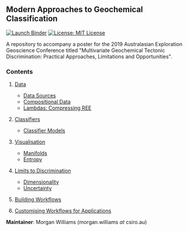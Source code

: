 ## Modern Approaches to Geochemical Classification

<a href="https://mybinder.org/v2/gh/morganjwilliams/aegc2019/develop?urlpath=lab/tree/aegc2019/notebooks" ><img src="https://mybinder.org/badge_logo.svg" alt="Launch Binder"></a>
<a href="https://github.com/morganjwilliams/pyrolite/blob/master/LICENSE" ><img src="https://img.shields.io/badge/License-MIT-blue.svg" alt="License: MIT License"></a>

A repository to accompany a poster for the 2019 Australasian Exploration Geoscience
Conference titled
"Multivariate Geochemical Tectonic Discrimination:
Practical Approaches, Limitations and Opportunities".



### Contents

1. [Data](https://mybinder.org/v2/gh/morganjwilliams/aegc2019/develop?urlpath=nteract/tree/aegc2019/notebooks/data)

    * [Data Sources](https://mybinder.org/v2/gh/morganjwilliams/aegc2019/develop?urlpath=nteract/tree/aegc2019/notebooks/data/Sources.ipynb)
    * [Compositional Data](https://mybinder.org/v2/gh/morganjwilliams/aegc2019/develop?urlpath=nteract/tree/aegc2019/notebooks/data/CompositionalData.ipynb)
    * [Lambdas: Compressing REE](https://mybinder.org/v2/gh/morganjwilliams/aegc2019/develop?urlpath=nteract/tree/aegc2019/notebooks/data/CompositionalData.ipynb)

1. [Classifiers](https://mybinder.org/v2/gh/morganjwilliams/aegc2019/develop?urlpath=nteract/tree/aegc2019/notebooks/classifiers)

    * [Classifier Models](https://mybinder.org/v2/gh/morganjwilliams/aegc2019/develop?urlpath=nteract/tree/aegc2019/notebooks/classifiers/ClassifierModels.ipynb)

1. [Visualisation](https://mybinder.org/v2/gh/morganjwilliams/aegc2019/develop?urlpath=nteract/tree/aegc2019/notebooks/vis)

      * [Manifolds](https://mybinder.org/v2/gh/morganjwilliams/aegc2019/develop?urlpath=nteract/tree/aegc2019/notebooks/vis/Manifolds.ipynb)
      * [Entropy](https://mybinder.org/v2/gh/morganjwilliams/aegc2019/develop?urlpath=nteract/tree/aegc2019/notebooks/vis/Entropy.ipynb)

1. [Limits to Discrimination](https://mybinder.org/v2/gh/morganjwilliams/aegc2019/develop?urlpath=nteract/tree/aegc2019/notebooks/limits)

      * [Dimensionality](https://mybinder.org/v2/gh/morganjwilliams/aegc2019/develop?urlpath=nteract/tree/aegc2019/notebooks/vis/Dimensionality.ipynb)
      * [Uncertainty](https://mybinder.org/v2/gh/morganjwilliams/aegc2019/develop?urlpath=nteract/tree/aegc2019/notebooks/vis/Uncertainty.ipynb)

1. [Building Workflows](https://mybinder.org/v2/gh/morganjwilliams/aegc2019/develop?urlpath=nteract/tree/aegc2019/notebooks/Workflow.ipynb)

1. [Customising Workflows for Applications](https://mybinder.org/v2/gh/morganjwilliams/aegc2019/develop?urlpath=nteract/tree/aegc2019/notebooks/CustomApplications.ipynb)


**Maintainer**: Morgan Williams (morgan.williams _at_ csiro.au)
